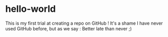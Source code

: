 # hello-world
This is my first trial at creating a repo on GitHub !
It's a shame I have never used GitHub before, but as we say : Better late than never ;)
